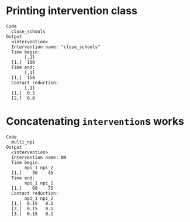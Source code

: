 # Printing intervention class

    Code
      close_schools
    Output
      <intervention>
      Intervention name: "close_schools"
      Time begin:
           [,1]
      [1,]  100
      Time end:
           [,1]
      [1,]  150
      Contact reduction:
           [,1]
      [1,]  0.2
      [2,]  0.0

# Concatenating `intervention`s works

    Code
      multi_npi
    Output
      <intervention>
      Intervention name: NA
      Time begin:
           npi_1 npi_2
      [1,]    30    45
      Time end:
           npi_1 npi_2
      [1,]    60    75
      Contact reduction:
           npi_1 npi_2
      [1,]  0.15   0.1
      [2,]  0.15   0.1
      [3,]  0.15   0.1

